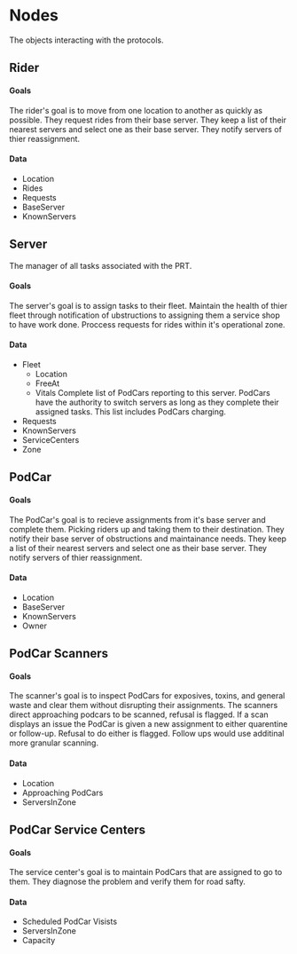 Nodes
==============

The objects interacting with the protocols.

## Rider

#### Goals

The rider's goal is to move from one location to another as quickly as possible. They request rides from their base server. They keep a list of their nearest servers and select one as their base server. They notify servers of thier reassignment.

#### Data

- Location
- Rides
- Requests
- BaseServer
- KnownServers

## Server

The manager of all tasks associated with the PRT.

#### Goals

The server's goal is to assign tasks to their fleet. Maintain the health of thier fleet through notification of ubstructions to assigning them a service shop to have work done. Proccess requests for rides within it's operational zone.

#### Data

- Fleet 
	- Location
	- FreeAt
	- Vitals
	Complete list of PodCars reporting to this server. PodCars have the authority to switch servers as long as they complete their assigned tasks. This list includes PodCars charging.
- Requests
- KnownServers
- ServiceCenters
- Zone

## PodCar

#### Goals

The PodCar's goal is to recieve assignments from it's base server and complete them. Picking riders up and taking them to their destination. They notify their base server of obstructions and maintainance needs. They keep a list of their nearest servers and select one as their base server. They notify servers of thier reassignment.

#### Data

- Location
- BaseServer
- KnownServers
- Owner

## PodCar Scanners

#### Goals

The scanner's goal is to inspect PodCars for exposives, toxins, and general waste and clear them without disrupting their assignments. The scanners direct approaching podcars to be scanned, refusal is flagged. If a scan displays an issue the PodCar is given a new assignment to either quarentine or follow-up. Refusal to do either is flagged. Follow ups would use additinal more granular scanning.

#### Data

- Location
- Approaching PodCars
- ServersInZone

## PodCar Service Centers

#### Goals

The service center's goal is to maintain PodCars that are assigned to go to them. They diagnose the problem and verify them for road safty.

#### Data

- Scheduled PodCar Visists
- ServersInZone
- Capacity
